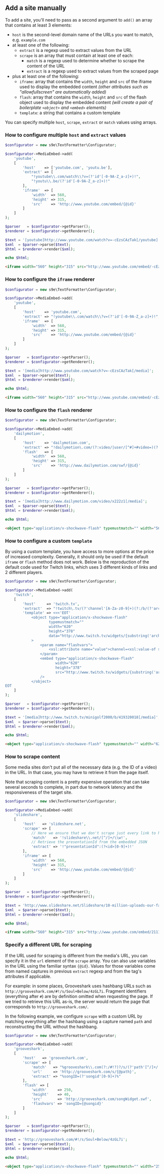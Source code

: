 ## Add a site manually

To add a site, you'll need to pass as a second argument to `add()` an array that contains at least 3 elements:

  * `host` is the second-level domain name of the URLs you want to match, e.g. `example.com`
  * at least one of the following:
    * `extract` is a regexp used to extract values from the URL
    * `scrape` is an array that must contain at least one of each:
      * `match` is a regexp used to determine whether to scrape the content of the URL
      * `extract` is a regexp used to extract values from the scraped page
  * plus at least one of the following:
    * `iframe`: array that contains the `width`, `height` and `src` of the iframe used to display the embedded content *(other attributes such as "allowfullscreen" are automatically added)*
    * `flash`: array that contains the `width`, `height` and `src` of the flash object used to display the embedded content *(will create a pair of boilerplate `<object>` and `<embed>` elements)*
    * `template`: a string that contains a custom template

You can specify multiple `host`, `scrape`, `extract` or `match` values using arrays.

### How to configure multiple `host` and `extract` values

```php
$configurator = new s9e\TextFormatter\Configurator;

$configurator->MediaEmbed->add(
	'youtube',
	[
		'host'    => ['youtube.com', 'youtu.be'],
		'extract' => [
			"!youtube\\.com/watch\\?v=(?'id'[-0-9A-Z_a-z]+)!",
			"!youtu\\.be/(?'id'[-0-9A-Z_a-z]+)!"
		],
		'iframe'  => [
			'width'  => 560,
			'height' => 315,
			'src'    => 'http://www.youtube.com/embed/{@id}'
		]
	]
);

$parser   = $configurator->getParser();
$renderer = $configurator->getRenderer();

$text = '[youtube]http://www.youtube.com/watch?v=-cEzsCAzTak[/youtube]';
$xml  = $parser->parse($text);
$html = $renderer->render($xml);

echo $html;
```
```html
<iframe width="560" height="315" src="http://www.youtube.com/embed/-cEzsCAzTak" allowfullscreen="" frameborder="0" scrolling="no"></iframe>
```

### How to configure the `iframe` renderer

```php
$configurator = new s9e\TextFormatter\Configurator;

$configurator->MediaEmbed->add(
	'youtube',
	[
		'host'    => 'youtube.com',
		'extract' => "!youtube\\.com/watch\\?v=(?'id'[-0-9A-Z_a-z]+)!",
		'iframe'  => [
			'width'  => 560,
			'height' => 315,
			'src'    => 'http://www.youtube.com/embed/{@id}'
		]
	]
);

$parser   = $configurator->getParser();
$renderer = $configurator->getRenderer();

$text = '[media]http://www.youtube.com/watch?v=-cEzsCAzTak[/media]';
$xml  = $parser->parse($text);
$html = $renderer->render($xml);

echo $html;
```
```html
<iframe width="560" height="315" src="http://www.youtube.com/embed/-cEzsCAzTak" allowfullscreen="" frameborder="0" scrolling="no"></iframe>
```

### How to configure the `flash` renderer

```php
$configurator = new s9e\TextFormatter\Configurator;

$configurator->MediaEmbed->add(
	'dailymotion',
	[
		'host'    => 'dailymotion.com',
		'extract' => "!dailymotion\.com/(?:video/|user/[^#]+#video=)(?'id'[A-Za-z0-9]+)!",
		'flash'   => [
			'width'  => 560,
			'height' => 315,
			'src'    => 'http://www.dailymotion.com/swf/{@id}'
		]
	]
);

$parser   = $configurator->getParser();
$renderer = $configurator->getRenderer();

$text = '[media]http://www.dailymotion.com/video/x222z1[/media]';
$xml  = $parser->parse($text);
$html = $renderer->render($xml);

echo $html;
```
```html
<object type="application/x-shockwave-flash" typemustmatch="" width="560" height="315" data="http://www.dailymotion.com/swf/x222z1"><param name="allowfullscreen" value="true"><embed type="application/x-shockwave-flash" src="http://www.dailymotion.com/swf/x222z1" width="560" height="315" allowfullscreen=""></object>
```

### How to configure a custom `template`

By using a custom template, you have access to more options at the price of increased complexity. Generally, it should only be used if the default `iframe` or `flash` method does not work. Below is the reproduction of the default code used for Twitch links, which uses 3 different kinds of links and 2 different players.

```php
$configurator = new s9e\TextFormatter\Configurator;

$configurator->MediaEmbed->add(
	'twitch',
	[
		'host'     => 'twitch.tv',
		'extract'  => "!twitch\.tv/(?'channel'[A-Za-z0-9]+)(?:/b/(?'archive_id'[0-9]+)|/c/(?'chapter_id'[0-9]+))?!",
		'template' => <<<'EOT'
			<object type="application/x-shockwave-flash"
			        typemustmatch=""
			        width="620"
			        height="378"
			        data="http://www.twitch.tv/widgets/{substring('archl',5-4*boolean(@archive_id|@chapter_id),4)}ive_embed_player.swf"
			>
				<param name="flashvars">
					<xsl:attribute name="value">channel=<xsl:value-of select="@channel"/><xsl:if test="@archive_id">&amp;archive_id=<xsl:value-of select="@archive_id"/></xsl:if><xsl:if test="@chapter_id">&amp;chapter_id=<xsl:value-of select="@chapter_id"/></xsl:if></xsl:attribute>
				</param>
				<embed type="application/x-shockwave-flash"
				       width="620"
				       height="378"
				       src="http://www.twitch.tv/widgets/{substring('archl',5-4*boolean(@archive_id|@chapter_id),4)}ive_embed_player.swf"
				/>
			</object>
EOT
	]
);

$parser   = $configurator->getParser();
$renderer = $configurator->getRenderer();

$text = '[media]http://www.twitch.tv/minigolf2000/b/419320018[/media]';
$xml  = $parser->parse($text);
$html = $renderer->render($xml);

echo $html;
```
```html
<object type="application/x-shockwave-flash" typemustmatch="" width="620" height="378" data="http://www.twitch.tv/widgets/archive_embed_player.swf"><param name="flashvars" value="channel=minigolf2000&amp;archive_id=419320018"><embed type="application/x-shockwave-flash" width="620" height="378" src="http://www.twitch.tv/widgets/archive_embed_player.swf"></object>
```

### How to scrape content

Some media sites don't put all of the necessary data (e.g. the ID of a video) in the URL. In that case, you may have to retrieve it from the page itself.

Note that scraping content is a pretty expensive operation that can take several seconds to complete, in part due to network latency and the responsiveness of the target site.

```php
$configurator = new s9e\TextFormatter\Configurator;

$configurator->MediaEmbed->add(
	'slideshare',
	[
		'host'   => 'slideshare.net',
		'scrape' => [
			// Here we ensure that we don't scrape just every link to http://slideshare.net
			'match'   => '!slideshare\\.net/[^/]+/\\w!',
			// Retrieve the presentationId from the embedded JSON
			'extract' => '!"presentationId":(?<id>[0-9]+)!'
		],
		'iframe' => [
			'width'  => 560,
			'height' => 315,
			'src'    => 'http://www.youtube.com/embed/{@id}'
		]
	]
);

$parser   = $configurator->getParser();
$renderer = $configurator->getRenderer();

$text = 'http://www.slideshare.net/Slideshare/10-million-uploads-our-favorites';
$xml  = $parser->parse($text);
$html = $renderer->render($xml);

echo $html;
```
```html
<iframe width="560" height="315" src="http://www.youtube.com/embed/21112125" allowfullscreen="" frameborder="0" scrolling="no"></iframe>
```

### Specify a different URL for scraping

If the URL used for scraping is different from the media's URL, you can specify it in the `url` element of the `scrape` array. You can also use variables in the URL using the familiar syntax `{@id}`. Values for those variables come from named captures in previous `extract` regexp and from the tag's attributes if applicable.

For example: in some places, Grooveshark uses hashbang URLs such as `http://grooveshark.com/#!/s/Soul+Below/4zGL7i`. Fragment identifiers (everything after `#`) are by definition omitted when requesting the page. If we tried to retrieve this URL as-is, the server would return the page that corresponds to `http://grooveshark.com/`.

In the following example, we configure `scrape` with a custom URL by matching everything after the hashbang using a capture named `path` and reconstructing the URL without the hashbang.

```php
$configurator = new s9e\TextFormatter\Configurator;

$configurator->MediaEmbed->add(
	'grooveshark',
	[
		'host'   => 'grooveshark.com',
		'scrape' => [
			'match'   => "%grooveshark\\.com(?:/#!?)?/s/(?'path'[^/]+/.+)%",
			'url'     => 'http://grooveshark.com/s/{@path}',
			'extract' => "%songID=(?'songid'[0-9]+)%"
		],
		'flash' => [
			'width'     => 250,
			'height'    => 40,
			'src'       => 'http://grooveshark.com/songWidget.swf',
			'flashvars' => 'songID={@songid}'
		]
	]
);

$parser   = $configurator->getParser();
$renderer = $configurator->getRenderer();

$text = 'http://grooveshark.com/#!/s/Soul+Below/4zGL7i';
$xml  = $parser->parse($text);
$html = $renderer->render($xml);

echo $html;
```
```html
<object type="application/x-shockwave-flash" typemustmatch="" width="250" height="40" data="http://grooveshark.com/songWidget.swf"><param name="allowfullscreen" value="true"><param name="flashvars" value="songID=35292216"><embed type="application/x-shockwave-flash" src="http://grooveshark.com/songWidget.swf" width="250" height="40" allowfullscreen="" flashvars="songID=35292216"></object>
```
